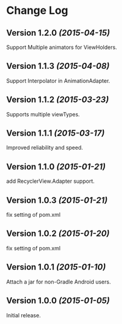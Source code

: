 Change Log
==========

Version 1.2.0 *(2015-04-15)*
----------------------------

Support Multiple animators for ViewHolders.

Version 1.1.3 *(2015-04-08)*
----------------------------

Support Interpolator in AnimationAdapter.

Version 1.1.2 *(2015-03-23)*
----------------------------

Supports multiple viewTypes.

Version 1.1.1 *(2015-03-17)*
----------------------------

Improved reliability and speed.

Version 1.1.0 *(2015-01-21)*
----------------------------

add RecyclerView.Adapter support.


Version 1.0.3 *(2015-01-21)*
----------------------------

fix setting of pom.xml

Version 1.0.2 *(2015-01-20)*
----------------------------

fix setting of pom.xml

Version 1.0.1 *(2015-01-10)*
----------------------------

Attach a jar for non-Gradle Android users.

Version 1.0.0 *(2015-01-05)*
----------------------------

Initial release.
